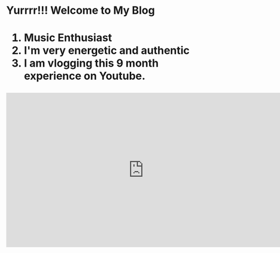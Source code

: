 <head>
<h1>Yurrrr!!! Welcome to My Blog<h1>

</head>
<body>
<ol>
<li>Music Enthusiast
<li>I'm very energetic and authentic 
<li>I am vlogging this 9 month experience on Youtube.
</ol>
</body>
<footer>
<iframe width="733" height="412" src="https://www.youtube.com/embed/iPDgJDz5sJ4" title="Vlog #1 Day 1 &amp; 2" frameborder="0" allow="accelerometer; autoplay; clipboard-write; encrypted-media; gyroscope; picture-in-picture; web-share" referrerpolicy="strict-origin-when-cross-origin" allowfullscreen></iframe>
</footer>